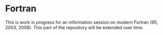 Fortran
=======

This is work in progress for an information session on modern Fortran
(95, 2003, 2008).  This part of the repository will be extended over time.


